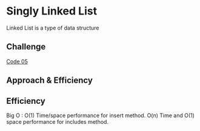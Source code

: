 # Singly Linked List
Linked List is a type of data structure
## Challenge
[Code 05](https://github.com/talahajeer/data-structures-and-algorithms/pull/26)
## Approach & Efficiency

## Efficiency
Big O :
O(1) Time/space performance for insert method.
O(n) Time and O(1) space performance for includes method.